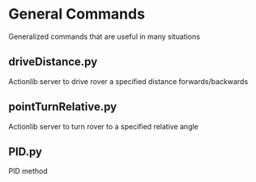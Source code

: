 # General Commands

Generalized commands that are useful in many situations

## driveDistance.py

Actionlib server to drive rover a specified distance forwards/backwards

## pointTurnRelative.py

Actionlib server to turn rover to a specified relative angle

## PID.py

PID method
